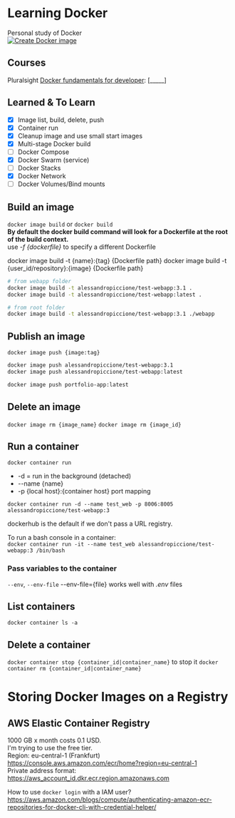# Learning Docker

Personal study of Docker  
[![Create Docker image](https://github.com/alex-piccione/learning.docker/actions/workflows/deploy.yml/badge.svg)](https://github.com/alex-piccione/learning.docker/actions/workflows/deploy.yml)

## Courses

Pluralsight [Docker fundamentals for developer](https://app.pluralsight.com/paths/skill/docker-fundamentals-for-developers): [_____]

## Learned & To Learn

- [X] Image list, build, delete, push
- [X] Container run
- [X] Cleanup image and use small start images
- [X] Multi-stage Docker build
- [ ] Docker Compose
- [X] Docker Swarm (service)
- [ ] Docker Stacks
- [X] Docker Network
- [ ] Docker Volumes/Bind mounts

## Build an image

``docker image build`` or ``docker build``  
**By default the docker build command will look for a Dockerfile at the root of the build context.**  
use _-f {dockerfile}_ to specify a different Dockerfile

docker image build -t {name}:{tag} {Dockerfile path}
docker image build -t {user_id/repository}:{image} {Dockerfile path}

```bash
# from webapp folder
docker image build -t alessandropiccione/test-webapp:3.1 .
docker image build -t alessandropiccione/test-webapp:latest .

# from root folder
docker image build -t alessandropiccione/test-webapp:3.1 ./webapp
```

## Publish an image

``docker image push {image:tag}``

```bash
docker image push alessandropiccione/test-webapp:3.1
docker image push alessandropiccione/test-webapp:latest

docker image push portfolio-app:latest
```

## Delete an image

``docker image rm {image_name}``
``docker image rm {image_id}``

## Run a container

``docker container run``

- -d = run in the background (detached)
- --name {name}
- -p {local host}:{container host} port mapping

``docker container run -d --name test_web -p 8006:8005 alessandropiccione/test-webapp:3``

dockerhub is the default if we don't pass a URL registry.  

To run a bash console in a container:  
``docker container run -it --name test_web alessandropiccione/test-webapp:3 /bin/bash``

### Pass variables to the container

``--env``, ``--env-file``
--env-file={file} works well with _.env_ files

## List containers

``docker container ls -a``

## Delete a container

``docker container stop {container_id|container_name}`` to stop it
``docker container rm {container_id|container_name}``


# Storing Docker Images on a Registry

## AWS Elastic Container Registry
1000 GB x month costs 0.1 USD.  
I'm trying to use the free tier.  
Region: eu-central-1 (Frankfurt)  
https://console.aws.amazon.com/ecr/home?region=eu-central-1  
Private address format: https://aws_account_id.dkr.ecr.region.amazonaws.com  

How to use ``docker login`` with a IAM user?  
https://aws.amazon.com/blogs/compute/authenticating-amazon-ecr-repositories-for-docker-cli-with-credential-helper/
